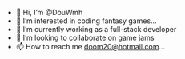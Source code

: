 - 👋 Hi, I’m @DouWmh
- 👀 I’m interested in coding fantasy games...
- 🌱 I’m currently working as a full-stack developer
- 💞️ I’m looking to collaborate on game jams
- 📫 How to reach me doom20@hotmail.com...

<!---
DouWmh/DouWmh is a ✨ special ✨ repository because its `README.md` (this file) appears on your GitHub profile.
You can click the Preview link to take a look at your changes.
--->
